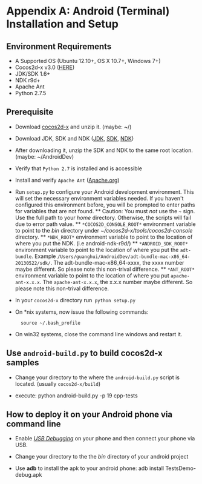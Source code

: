 # Appendix A: Android (Terminal) Installation and Setup

## Environment Requirements
* A Supported OS (Ubuntu 12.10+, OS X 10.7+, Windows 7+)
* Cocos2d-x v3.0 ([HERE](https://github.com/cocos2d/cocos2d-x/ "cocos2d-x"))
* JDK/SDK 1.6+
* NDK r9d+
* Apache Ant
* Python 2.7.5

## Prerequisite 
* Download [cocos2d-x](http://cocos2d-x.org/download) and unzip it. (maybe: ~/) 

* Download JDK, SDK and NDK ([JDK](http://www.oracle.com/technetwork/java/javase/downloads/index.html), [SDK](http://developer.android.com/sdk/index.html), [NDK](https://developer.android.com/tools/sdk/ndk/index.html))

* After downloading it, unzip the SDK and NDK to the same root location. (maybe: ~/AndroidDev)

* Verify that `Python 2.7` is installed and is accessible

* Install and verify `Apache Ant` ([Apache.org](http://ant.apache.org/bindownload.cgi))

* Run `setup.py` to configure your Android development environment. This will set the necessary environment variables needed. If you haven't configured this environment before, you will be prompted to enter paths for variables that are not found.
** Caution: You must *not* use the `~` sign. Use the full path to your *home* directory. Otherwise, the scripts will fail due to error path value.
** `*COCOS2D_CONSOLE_ROOT*` environment variable to point to the *bin* directory under *~/cocos2d-x/tools/cocos2d-console* directory.
** `*NDK_ROOT*` environment variable to point to the location of where you put the NDK. (i.e android-ndk-r9d/)
** `*ANDROID_SDK_ROOT*` environment variable to point to the location of where you put the `adt-bundle`.  Example `/Users/guanghui/AndroidDev/adt-bundle-mac-x86_64-20130522/sdk/`. The adt-bundle-mac-x86_64-xxxx, the xxxx number maybe different. So please note this non-trival difference.
** `*ANT_ROOT*` environment variable to point to the location of where you put `apache-ant-x.x.x`.  The `apache-ant-x.x.x`, the x.x.x number maybe different. So please note this non-trival difference.

* In your `cocos2d-x` directory run` python setup.py`

* On *nix systems, now issue the following commands:
		
		source ~/.bash_profile

* On win32 systems, close the command line windows and restart it.

## Use `android-build.py` to build cocos2d-x samples

* Change your directory to the where the `android-build.py` script is located. (usually `cocos2d-x/build`)

* execute:
		python android-build.py -p 19 cpp-tests

## How to deploy it on your Android phone via command line

* Enable *[USB Debugging](http://stackoverflow.com/questions/16707137/how-to-find-and-turn-on-usb-debugging-mode-on-nexus-4)* on your phone and then connect your phone via USB.

* Change your directory to the the *bin* directory of your android project

* Use **adb** to install the apk to your android phone:
		adb install TestsDemo-debug.apk


